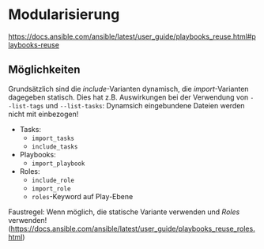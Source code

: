 # Modularisierung

https://docs.ansible.com/ansible/latest/user_guide/playbooks_reuse.html#playbooks-reuse

## Möglichkeiten

Grundsätzlich sind die _include_-Varianten dynamisch, die _import_-Varianten dagegeben statisch.
Dies hat z.B. Auswirkungen bei der Verwendung von ```--list-tags``` und ```--list-tasks```: Dynamsich
eingebundene Dateien werden nicht mit einbezogen!

* Tasks:
    * ```import_tasks```
    * ```include_tasks```
* Playbooks:
    * ```import_playbook```
* Roles:
    * ```include_role```
    * ```import_role```
    * ```roles```-Keyword auf Play-Ebene

Faustregel: Wenn möglich, die statische Variante verwenden und _Roles_ verwenden! (https://docs.ansible.com/ansible/latest/user_guide/playbooks_reuse_roles.html)

